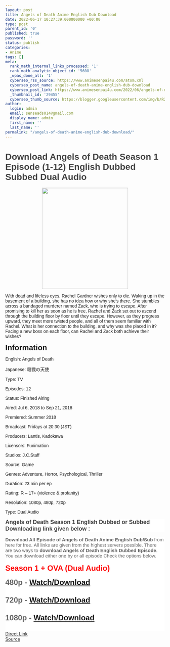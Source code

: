 ```yaml
---
layout: post
title: Angels of Death Anime English Dub Download
date: 2022-06-17 10:27:39.000000000 +00:00
type: post
parent_id: '0'
published: true
password: ''
status: publish
categories:
- Anime
tags: []
meta:
  rank_math_internal_links_processed: '1'
  rank_math_analytic_object_id: '5608'
  _wpas_done_all: '1'
  cyberseo_rss_source: https://www.animesenpai4u.com/atom.xml
  cyberseo_post_name: angels-of-death-anime-english-dub-download
  cyberseo_post_link: https://www.animesenpai4u.com/2022/06/angels-of-death-anime-english-dub.html
  _thumbnail_id: '29455'
  cyberseo_thumb_source: https://blogger.googleusercontent.com/img/b/R29vZ2xl/AVvXsEj1OtRZOvH0-9UsduRKFJHH6sOuJ_YiFbhLO1CYy3KypKApUowa1uWDp1J-rEQPiZQ5JwE_tn2aK4e9j6A-CDz7H7X92pPNQaDetb8N_AFZ5ulv-EE0rByJE6ETFvbSzxupzuk0QGqze1O_JzajWjgQqQIzc5Hy1mA9SHEB5fpgG9-p3v-Gj9xy2x2H/s320/_.angels._.of._.death._-20220616-0001.jpg
author:
  login: admin
  email: senseads014@gmail.com
  display_name: admin
  first_name: ''
  last_name: ''
permalink: "/angels-of-death-anime-english-dub-download/"
---
```

<h1 style="text-align: left;"><span style="color: #444444; font-family: arial;">Download Angels of Death Season 1 Episode (1-12) English Dubbed Subbed Dual Audio</span></h1>
<div class="separator" style="clear: both; text-align: center;"><a href="https://blogger.googleusercontent.com/img/b/R29vZ2xl/AVvXsEj1OtRZOvH0-9UsduRKFJHH6sOuJ_YiFbhLO1CYy3KypKApUowa1uWDp1J-rEQPiZQ5JwE_tn2aK4e9j6A-CDz7H7X92pPNQaDetb8N_AFZ5ulv-EE0rByJE6ETFvbSzxupzuk0QGqze1O_JzajWjgQqQIzc5Hy1mA9SHEB5fpgG9-p3v-Gj9xy2x2H/s867/_.angels._.of._.death._-20220616-0001.jpg" style="margin-left: 1em; margin-right: 1em;"><span style="font-family: arial;"><img border="0" data-original-height="867" data-original-width="736" height="320" src="{{ site.baseurl }}/assets/2022/06/_.angels._.of._.death._-20220616-0001.jpg" width="272" /></span></a></div>
<p><span style="font-family: arial;">With dead and lifeless eyes, Rachel Gardner wishes only to die. Waking up in the basement of a building, she has no idea how or why she's there. She stumbles across a bandaged murderer named Zack, who is trying to escape. After promising to kill her as soon as he is free, Rachel and Zack set out to ascend through the building floor by floor until they escape. However, as they progress upward, they meet more twisted people, and all of them seem familiar with Rachel. What is her connection to the building, and why was she placed in it? Facing a new boss on each floor, can Rachel and Zack both achieve their wishes?</span>
<p><span style="font-family: arial; font-size: x-large;"><b>Information</b></span></p>
<p><span style="font-family: arial;">English: Angels of Death</span></p>
<p><span style="font-family: arial;">Japanese: 殺戮の天使</span></p>
<p><span style="font-family: arial;">Type: TV</span></p>
<p><span style="font-family: arial;">Episodes: 12</span></p>
<p><span style="font-family: arial;">Status: Finished Airing</span></p>
<p><span style="font-family: arial;">Aired: Jul 6, 2018 to Sep 21, 2018</span></p>
<p><span style="font-family: arial;">Premiered: Summer 2018</span></p>
<p><span style="font-family: arial;">Broadcast: Fridays at 20:30 (JST)</span></p>
<p><span style="font-family: arial;">Producers: Lantis, Kadokawa</span></p>
<p><span style="font-family: arial;">Licensors: Funimation</span></p>
<p><span style="font-family: arial;">Studios: J.C.Staff</span></p>
<p><span style="font-family: arial;">Source: Game</span></p>
<p><span style="font-family: arial;">Genres: Adventure, Horror, Psychological, Thriller</span></p>
<p><span style="font-family: arial;">Duration: 23 min per ep</span></p>
<p><span style="font-family: arial;">Rating: R – 17+ (violence &amp; profanity)</span></p>
<p><span style="font-family: arial;">Resolution: 1080p, 480p, 720p</span></p>
<p><span style="font-family: arial;">Type: Dual Audio</span></p>
<h3 style="background: 0px 0px rgb(255, 255, 255); border: 0px; color: white; font-family: Hanuman, Ruda, sans-serif; font-size: 21px; margin: 0px 0px 15px; outline: 0px; padding: 0px; vertical-align: baseline;"><span style="background: 0px 0px; border: 0px; color: #444444; font-family: arial; font-size: large; outline: 0px; padding: 0px; vertical-align: baseline;">Angels of Death Season 1 English Dubbed or Subbed Downloading link given below :&nbsp;</span></h3>
<div style="background: 0px 0px rgb(255, 255, 255); border: 0px; color: #656565; font-family: Hanuman, Ruda, sans-serif; font-size: 15px; outline: 0px; padding: 0px; vertical-align: baseline;"><span style="background: 0px 0px; border: 0px; font-family: arial; outline: 0px; padding: 0px; vertical-align: baseline;"><b style="background: 0px 0px; border: 0px; outline: 0px; padding: 0px; vertical-align: baseline;">Download All Episode of Angels of Death Anime English Dub/Sub</b>&nbsp;from here for free.&nbsp;All links are given from the highest servers possible. There are two ways to&nbsp;<b style="background: 0px 0px; border: 0px; outline: 0px; padding: 0px; vertical-align: baseline;">download Angels of Death English Dubbed Episode</b>. You can download either one by or all episode Check the options below.</span></div>
<div style="background: 0px 0px rgb(255, 255, 255); border: 0px; color: #656565; font-family: Hanuman, Ruda, sans-serif; font-size: 15px; outline: 0px; padding: 0px; vertical-align: baseline;"><span style="background: 0px 0px; border: 0px; font-family: arial; outline: 0px; padding: 0px; vertical-align: baseline;"><br /></span></div>
<div style="background: 0px 0px rgb(255, 255, 255); border: 0px; font-family: Hanuman, Ruda, sans-serif; outline: 0px; padding: 0px; vertical-align: baseline;"><span style="background: 0px 0px; border: 0px; color: red; font-family: arial; font-size: x-large; outline: 0px; padding: 0px; vertical-align: baseline;"><b>Season 1 + OVA (Dual Audio)</b></span></div>
<div style="background: 0px 0px rgb(255, 255, 255); border: 0px; color: #656565; font-family: Hanuman, Ruda, sans-serif; font-size: 15px; outline: 0px; padding: 0px; vertical-align: baseline;"><span style="background: 0px 0px; border: 0px; font-family: arial; outline: 0px; padding: 0px; vertical-align: baseline;"><br /></span></div>
<div style="background: 0px 0px rgb(255, 255, 255); border: 0px; color: #656565; font-family: Hanuman, Ruda, sans-serif; outline: 0px; padding: 0px; vertical-align: baseline;"><span style="background: 0px 0px; border: 0px; font-family: arial; outline: 0px; padding: 0px; vertical-align: baseline;"><span style="font-size: x-large;"><b>480p - <a href="https://drive.google.com/folderview?id=19n3LJNslze8AEBk1RqzDH32D0OCCJvZN" target="_blank" rel="noopener">Watch/Download</a></b></span></span></div>
<div style="background: 0px 0px rgb(255, 255, 255); border: 0px; color: #656565; font-family: Hanuman, Ruda, sans-serif; outline: 0px; padding: 0px; vertical-align: baseline;"><span style="background: 0px 0px; border: 0px; font-family: arial; outline: 0px; padding: 0px; vertical-align: baseline;"><span style="font-size: x-large;"><b><br /></b></span></span></div>
<div style="background: 0px 0px rgb(255, 255, 255); border: 0px; color: #656565; font-family: Hanuman, Ruda, sans-serif; outline: 0px; padding: 0px; vertical-align: baseline;"><span style="background: 0px 0px; border: 0px; font-family: arial; outline: 0px; padding: 0px; vertical-align: baseline;"><span style="font-size: x-large;"><b>720p - <a href="https://drive.google.com/folderview?id=19n3LJNslze8AEBk1RqzDH32D0OCCJvZN" target="_blank" rel="noopener">Watch/Download</a></b></span></span></div>
<div style="background: 0px 0px rgb(255, 255, 255); border: 0px; color: #656565; font-family: Hanuman, Ruda, sans-serif; outline: 0px; padding: 0px; vertical-align: baseline;"><span style="background: 0px 0px; border: 0px; font-family: arial; outline: 0px; padding: 0px; vertical-align: baseline;"><span style="font-size: x-large;"><b><br /></b></span></span></div>
<div style="background: 0px 0px rgb(255, 255, 255); border: 0px; color: #656565; font-family: Hanuman, Ruda, sans-serif; outline: 0px; padding: 0px; vertical-align: baseline;"><span style="background: 0px 0px; border: 0px; font-family: arial; outline: 0px; padding: 0px; vertical-align: baseline;"><span style="font-size: x-large;"><b>1080p - <a href="https://drive.google.com/folderview?id=19n3LJNslze8AEBk1RqzDH32D0OCCJvZN" target="_blank" rel="noopener">Watch/Download</a></b></span></span></div>
<div style="background: 0px 0px rgb(255, 255, 255); border: 0px; color: #656565; font-family: Hanuman, Ruda, sans-serif; outline: 0px; padding: 0px; vertical-align: baseline;"><span style="background: 0px 0px; border: 0px; font-family: arial; outline: 0px; padding: 0px; vertical-align: baseline;"><span style="font-size: x-large;"><b><br /></b></span></span></div>
<div style="background: 0px 0px rgb(255, 255, 255); border: 0px; color: #656565; font-family: Hanuman, Ruda, sans-serif; outline: 0px; padding: 0px; vertical-align: baseline;"><span style="background: 0px 0px; border: 0px; font-family: arial; outline: 0px; padding: 0px; vertical-align: baseline;"><span style="font-size: x-large;" /></span>
<div style="background-attachment: initial; background-clip: initial; background-image: initial; background-origin: initial; background-position: 0px 0px; background-repeat: initial; background-size: initial; border: 0px; color: black; font-family: Hanuman, Ruda, sans-serif; font-size: medium; outline: 0px; padding: 0px; vertical-align: baseline;"></div>
</div>
<link rel="stylesheet" href="https://cdnjs.cloudflare.com/ajax/libs/font-awesome/4.7.0/css/font-awesome.min.css" />
<div class="divbtn"> <a href="https://handymansurrender.com/fihup8buzv?key=94550f7ce39444073321dde3b8782f97" class="btn"><i class="fa fa-download"></i> Direct Link</a> <br /><a href="https://www.animesenpai4u.com/2022/06/angels-of-death-anime-english-dub.html">Source</a> </div>
